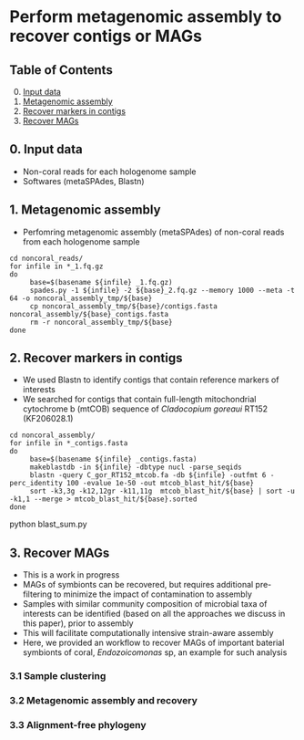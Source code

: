 # Perform metagenomic assembly to recover contigs or MAGs 

## Table of Contents
0. [Input data](#input)
1. [Metagenomic assembly](#MA)
2. [Recover markers in contigs](#generecov)
3. [Recover MAGs](#magrecov)

## 0. Input data <a name="input"></a>
- Non-coral reads for each hologenome sample
- Softwares (metaSPAdes, Blastn) 

## 1. Metagenomic assembly <a name="MA"></a>
- Perfomring metagenomic assembly (metaSPAdes) of non-coral reads from each hologenome sample

```
cd noncoral_reads/
for infile in *_1.fq.gz
do
     base=$(basename ${infile} _1.fq.gz)
     spades.py -1 ${infile} -2 ${base}_2.fq.gz --memory 1000 --meta -t 64 -o noncoral_assembly_tmp/${base}
     cp noncoral_assembly_tmp/${base}/contigs.fasta noncoral_assembly/${base}_contigs.fasta
     rm -r noncoral_assembly_tmp/${base}
done
```

## 2. Recover markers in contigs <a name="generecov"></a>
- We used Blastn to identify contigs that contain reference markers of interests
- We searched for contigs that contain full-length mitochondrial cytochrome b (mtCOB) sequence of _Cladocopium goreaui_ RT152 (KF206028.1)

```
cd noncoral_assembly/
for infile in *_contigs.fasta
do
     base=$(basename ${infile} _contigs.fasta)
     makeblastdb -in ${infile} -dbtype nucl -parse_seqids 
     blastn -query C_gor_RT152_mtcob.fa -db ${infile} -outfmt 6 -perc_identity 100 -evalue 1e-50 -out mtcob_blast_hit/${base}
     sort -k3,3g -k12,12gr -k11,11g  mtcob_blast_hit/${base} | sort -u -k1,1 --merge > mtcob_blast_hit/${base}.sorted
done
```

python blast_sum.py

## 3. Recover MAGs <a name="magrecov"></a>
- This is a work in progress
- MAGs of symbionts can be recovered, but requires additional pre-filtering to minimize the impact of contamination to assembly
- Samples with similar community composition of microbial taxa of interests can be identified (based on all the approaches we discuss in this paper), prior to assembly 
- This will facilitate computationally intensive strain-aware assembly
- Here, we provided an workflow to recover MAGs of important baterial symbionts of coral, _Endozoicomonas_ sp, an example for such analysis

### 3.1 Sample clustering 
### 3.2 Metagenomic assembly and recovery 
### 3.3 Alignment-free phylogeny 














